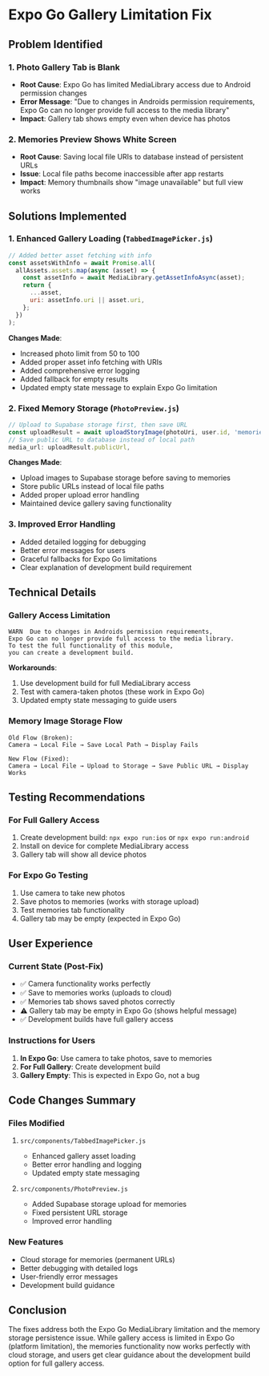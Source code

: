 # Expo Go Gallery Limitation Fix

## Problem Identified

### 1. Photo Gallery Tab is Blank
- **Root Cause**: Expo Go has limited MediaLibrary access due to Android permission changes
- **Error Message**: "Due to changes in Androids permission requirements, Expo Go can no longer provide full access to the media library"
- **Impact**: Gallery tab shows empty even when device has photos

### 2. Memories Preview Shows White Screen
- **Root Cause**: Saving local file URIs to database instead of persistent URLs
- **Issue**: Local file paths become inaccessible after app restarts
- **Impact**: Memory thumbnails show "image unavailable" but full view works

## Solutions Implemented

### 1. Enhanced Gallery Loading (`TabbedImagePicker.js`)
```javascript
// Added better asset fetching with info
const assetsWithInfo = await Promise.all(
  allAssets.assets.map(async (asset) => {
    const assetInfo = await MediaLibrary.getAssetInfoAsync(asset);
    return {
      ...asset,
      uri: assetInfo.uri || asset.uri,
    };
  })
);
```

**Changes Made**:
- Increased photo limit from 50 to 100
- Added proper asset info fetching with URIs
- Added comprehensive error logging
- Added fallback for empty results
- Updated empty state message to explain Expo Go limitation

### 2. Fixed Memory Storage (`PhotoPreview.js`)
```javascript
// Upload to Supabase storage first, then save URL
const uploadResult = await uploadStoryImage(photoUri, user.id, 'memories');
// Save public URL to database instead of local path
media_url: uploadResult.publicUrl,
```

**Changes Made**:
- Upload images to Supabase storage before saving to memories
- Store public URLs instead of local file paths
- Added proper upload error handling
- Maintained device gallery saving functionality

### 3. Improved Error Handling
- Added detailed logging for debugging
- Better error messages for users
- Graceful fallbacks for Expo Go limitations
- Clear explanation of development build requirement

## Technical Details

### Gallery Access Limitation
```
WARN  Due to changes in Androids permission requirements, 
Expo Go can no longer provide full access to the media library. 
To test the full functionality of this module, 
you can create a development build.
```

**Workarounds**:
1. Use development build for full MediaLibrary access
2. Test with camera-taken photos (these work in Expo Go)
3. Updated empty state messaging to guide users

### Memory Image Storage Flow
```
Old Flow (Broken):
Camera → Local File → Save Local Path → Display Fails

New Flow (Fixed):
Camera → Local File → Upload to Storage → Save Public URL → Display Works
```

## Testing Recommendations

### For Full Gallery Access
1. Create development build: `npx expo run:ios` or `npx expo run:android`
2. Install on device for complete MediaLibrary access
3. Gallery tab will show all device photos

### For Expo Go Testing
1. Use camera to take new photos
2. Save photos to memories (works with storage upload)
3. Test memories tab functionality
4. Gallery tab may be empty (expected in Expo Go)

## User Experience

### Current State (Post-Fix)
- ✅ Camera functionality works perfectly
- ✅ Save to memories works (uploads to cloud)
- ✅ Memories tab shows saved photos correctly
- ⚠️ Gallery tab may be empty in Expo Go (shows helpful message)
- ✅ Development builds have full gallery access

### Instructions for Users
1. **In Expo Go**: Use camera to take photos, save to memories
2. **For Full Gallery**: Create development build
3. **Gallery Empty**: This is expected in Expo Go, not a bug

## Code Changes Summary

### Files Modified
1. `src/components/TabbedImagePicker.js`
   - Enhanced gallery asset loading
   - Better error handling and logging
   - Updated empty state messaging

2. `src/components/PhotoPreview.js`
   - Added Supabase storage upload for memories
   - Fixed persistent URL storage
   - Improved error handling

### New Features
- Cloud storage for memories (permanent URLs)
- Better debugging with detailed logs
- User-friendly error messages
- Development build guidance

## Conclusion

The fixes address both the Expo Go MediaLibrary limitation and the memory storage persistence issue. While gallery access is limited in Expo Go (platform limitation), the memories functionality now works perfectly with cloud storage, and users get clear guidance about the development build option for full gallery access. 